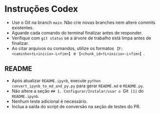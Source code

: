 # Instruções Codex

- Use o Git na branch `main`. Não crie novas branches nem altere commits existentes.
- Aguarde cada comando do terminal finalizar antes de responder.
- Verifique com `git status` se a árvore de trabalho está limpa antes de finalizar.
- Ao citar arquivos ou comandos, utilize os formatos `【F:<caminho>†L<inicio>-L<fim>】` e `【<chunk_id>†L<inicio>-L<fim>】`.

## README

- Após atualizar `README.ipynb`, execute `python convert_ipynb_to_md_and_py.py` para gerar `README.md` e `README.py`.
- Não altere a seção `## 1. Configurar/Instalar/usar o `Git` [1]` do `README.ipynb`.
- Nenhum teste adicional é necessário.
- Inclua a saída do script de conversão na seção de testes do PR.
